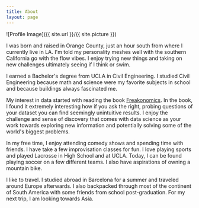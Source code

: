 ```yaml
---
title: About
layout: page
---
```

![Profile Image]({{ site.url }}/{{ site.picture }})

<p> I was born and raised in Orange County, just an hour south from where I currently live in LA. I'm told my personality meshes well with the southern California go with the flow vibes. I enjoy trying new things and taking on new challenges ultimately seeing if I think or swim. </p>

<p> I earned a Bachelor's degree from UCLA in Civil Engineering. I studied Civil Engineering because math and science were my favorite subjects in school and because buildings always fascinated me. </p>

<p> My interest in data started with reading the book <u>Freakonomics</u>. In the book, I found it extremely interesting how if you ask the right, probing questions of your dataset you can find seemingly unintuitive results. I enjoy the challenge and sense of discovery that comes with data science as your work towards exploring new information and potentially solving some of the world's biggest problems. </p>

<p> In my free time, I enjoy attending comedy shows and spending time with friends. I have take a few improvisation classes for fun. I love playing sports and played Lacrosse in High School and at UCLA. Today, I can be found playing soccer on a few different teams. I also have aspirations of owning a mountain bike. </p>

<p> I like to travel. I studied abroad in Barcelona for a summer and traveled around Europe afterwards. I also backpacked through most of the continent of South America with some friends from school post-graduation. For my next trip, I am looking towards Asia. </p>
